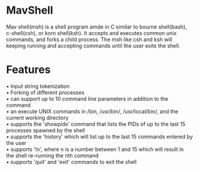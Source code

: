 # MavShell
Mav shell(msh) is a shell program amde in C similar to bourne shell(bash), c-shell(csh), or korn shell(ksh). It accepts and executes common unix commands, and forks a child process. The msh like csh and ksh will keeping running and accepting commands until the user exits the shell.
# Features
•	Input string tokenization    
•	Forking of different processes    
•	can support up to 10 command line parameters in addition to the command    
•	an execute UNIX commands in /bin, /usr/bin/, /usr/local/bin/, and the current working directory   
•	supports the 'showpids' command that lists the PIDs of up to the last 15 processes spawned by the shell   
•	supports the 'history' which will list up to the last 15 commands entered by the user    
•	supports '!n', where n is a number between 1 and 15 which will result in the shell re-running the nth command    
• supports 'quit' and 'exit' commands to exit the shell    
